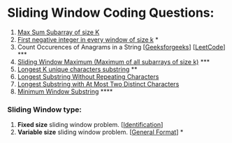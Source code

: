 # Sliding Window Coding Questions:

1. [Max Sum Subarray of size K](https://practice.geeksforgeeks.org/problems/max-sum-subarray-of-size-k5313/1)
2. [First negative integer in every window of size k](https://practice.geeksforgeeks.org/problems/first-negative-integer-in-every-window-of-size-k/0) *
3. Count Occurences of Anagrams in a String [[Geeksforgeeks](https://practice.geeksforgeeks.org/problems/count-occurences-of-anagrams5839/1)] [[LeetCode](https://leetcode.com/problems/find-all-anagrams-in-a-string/)] ***
4. [Sliding Window Maximum (Maximum of all subarrays of size k)](https://leetcode.com/problems/sliding-window-maximum/) ***
5. [Longest K unique characters substring](https://practice.geeksforgeeks.org/problems/longest-k-unique-characters-substring/0) **
6. [Longest Substring Without Repeating Characters](https://leetcode.com/problems/longest-substring-without-repeating-characters/)
7. [Longest Substring with At Most Two Distinct Characters](https://www.lintcode.com/problem/longest-substring-with-at-most-two-distinct-characters/)
8. [Minimum Window Substring](https://leetcode.com/problems/minimum-window-substring/) ****

### Sliding Window type:

1. **Fixed size** sliding window problem. [[Identification](https://youtu.be/EHCGAZBbB88?list=PL_z_8CaSLPWeM8BDJmIYDaoQ5zuwyxnfj)]
2. **Variable size** sliding window problem. [[General Format](https://youtu.be/LV-BgyeH8yo?list=PL_z_8CaSLPWeM8BDJmIYDaoQ5zuwyxnfj)] *

